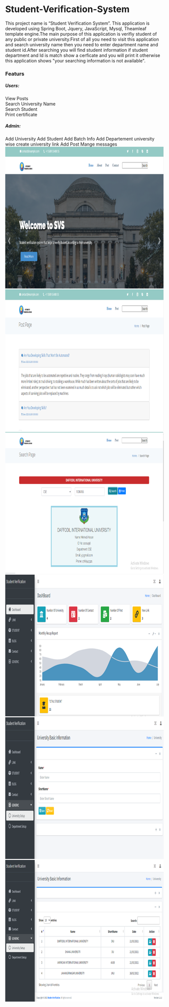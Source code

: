 # Student-Verification-System
This project name is “Student Verification System”. This application is developed using Spring Boot, Jquery, JavaScript, Mysql, Theamleaf template engine.The main purpose of this application is verifiy student of any public or private university.First of all you need to visit this application and search university name then you need to enter department name and student id.After searching you will find student information if student department and Id is match show a cerficate and you will print it otherwise this application shows "your searching information is not available".
</br>
<h3>Featurs</h3>
<h5>Users:</h5>
<span>View Posts</span><br> 
<span>Search University Name</span> <br>
<span>Search Student</span> <br>
<span>Print certificate</span> <br>
<h5>Admin:</h5>
<span>Add University</span> 
<span>Add Student</span> 
<span>Add Batch Info</span> 
<span>Add Departement university wise</span> 
<span>create university link</span> 
<span>Add Post</span> 
<span>Mange messages</span> 
</br>
<img src="verification/verification/img/01.PNG" width=1200 height=450>
</br>
<img src="verification/verification/img/02.PNG" width=1200 height=450>
</br>
<img src="verification/verification/img/03.PNG" width=1200 height=450>
</br>
<img src="verification/verification/img/04.PNG" width=1200 height=450>
</br>
<img src="verification/verification/img/05.PNG" width=1200 height=450>
</br>
<img src="verification/verification/img/06.PNG" width=1200 height=450>
</br>

